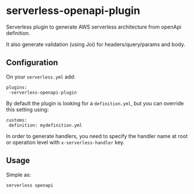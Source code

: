 # serverless-openapi-plugin

Serverless plugin to generate AWS serverless architecture from openApi definition.

It also generate validation (using Joi) for headers/query/params and body.

## Configuration
On your `serverless.yml` add:

```
plugins: 
 -serverless-openapi-plugin
``` 

By default the plugin is looking for a `definition.yml`, but you can override this setting using:
```
customs: 
 definition: mydefinition.yml
``` 

In order to generate handlers, you need to specify the handler name at root or operation level with `x-serverless-handler` key.

## Usage
Simple as:
```
serverless openapi
```
